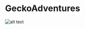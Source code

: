 # GeckoAdventures
![alt text](https://repository-images.githubusercontent.com/183487758/23842c80-679a-11e9-889e-33904f973d4d)
